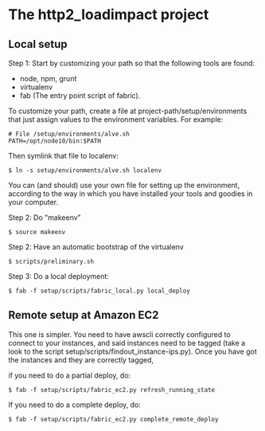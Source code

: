 
The http2\_loadimpact project
=============================

Local setup
-----------

Step 1: Start by customizing your path so that the following
tools are found:

- node, npm, grunt
- virtualenv
- fab (The entry point script of fabric).

To customize your path, create a file at project-path/setup/environments  
that just assign values to the environment variables. For example:

    # File /setup/environments/alve.sh
    PATH=/opt/node10/bin:$PATH

Then symlink that file to localenv:

    $ ln -s setup/environments/alve.sh localenv

You can (and should) use your own file for setting up the environment, according
to the way in which you have installed your tools and goodies in your computer.

Step 2: Do "makeenv"

    $ source makeenv

Step 2: Have an automatic bootstrap of the virtualenv

    $ scripts/preliminary.sh

Step 3: Do a local deployment:

    $ fab -f setup/scripts/fabric_local.py local_deploy


Remote setup at Amazon EC2
--------------------------

This one is simpler. You need to have awscli correctly configured to connect to your 
instances, and said instances need to be tagged (take a look to the script setup/scripts/findout_instance-ips.py). Once you have got the instances and they are correctly tagged,

if you need to do a partial deploy, do:

    $ fab -f setup/scripts/fabric_ec2.py refresh_running_state


If you need to do a complete deploy, do:


    $ fab -f setup/scripts/fabric_ec2.py complete_remote_deploy

